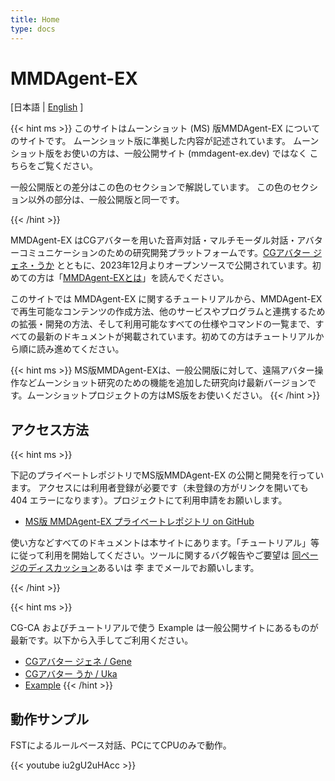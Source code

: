 ```yaml
---
title: Home
type: docs
---
```

# MMDAgent-EX

[日本語 | [English](/../) ]

{{< hint ms >}}
このサイトはムーンショット (MS) 版MMDAgent-EX についてのサイトです。
ムーンショット版に準拠した内容が記述されています。
ムーンショット版をお使いの方は、一般公開サイト (mmdagent-ex.dev) ではなく
こちらをご覧ください。

一般公開版との差分はこの色のセクションで解説しています。
この色のセクション以外の部分は、一般公開版と同一です。

{{< /hint >}}

MMDAgent-EX はCGアバターを用いた音声対話・マルチモーダル対話・アバターコミュニケーションのための研究開発プラットフォームです。[CGアバター ジェネ・うか](https://www.slp.nitech.ac.jp/avatar/) とともに、2023年12月よりオープンソースで公開されています。初めての方は「[MMDAgent-EXとは](docs/about/)」を読んでください。

このサイトでは MMDAgent-EX に関するチュートリアルから、MMDAgent-EX で再生可能なコンテンツの作成方法、他のサービスやプログラムと連携するための拡張・開発の方法、そして利用可能なすべての仕様やコマンドの一覧まで、すべての最新のドキュメントが掲載されています。初めての方はチュートリアルから順に読み進めてください。

{{< hint ms >}}
MS版MMDAgent-EXは、一般公開版に対して、遠隔アバター操作などムーンショット研究のための機能を追加した研究向け最新バージョンです。ムーンショットプロジェクトの方はMS版をお使いください。
{{< /hint >}}

## アクセス方法

{{< hint ms >}}

下記のプライベートレポジトリでMS版MMDAgent-EX の公開と開発を行っています。
アクセスには利用者登録が必要です（未登録の方がリンクを開いても 404 エラーになります）。プロジェクトにて利用申請をお願いします。

- [MS版 MMDAgent-EX プライベートレポジトリ on GitHub](https://github.com/avatar-ss-cgca/MMDAgent-EX)

使い方などすべてのドキュメントは本サイトにあります。「チュートリアル」等に従って利用を開始してください。ツールに関するバグ報告やご要望は [同ページのディスカッション](https://github.com/avatar-ss-cgca/MMDAgent-EX/discussions)あるいは 李 までメールでお願いします。

{{< /hint >}}

{{< hint ms >}}

CG-CA およびチュートリアルで使う Example は一般公開サイトにあるものが最新です。以下から入手してご利用ください。

- [CGアバター ジェネ / Gene](https://github.com/mmdagent-ex/gene)
- [CGアバター うか / Uka](https://github.com/mmdagent-ex/uka)
- [Example](https://github.com/mmdagent-ex/example)
{{< /hint >}}

## 動作サンプル

FSTによるルールベース対話、PCにてCPUのみで動作。

{{< youtube iu2gU2uHAcc >}}